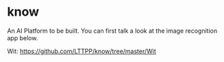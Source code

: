 # know

An AI Platform to be built. You can first talk a look at the image recognition app below.

Wit: https://github.com/LTTPP/know/tree/master/Wit
